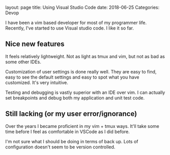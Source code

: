 layout: page
title: Using Visual Studio Code
date: 2018-06-25
Categories: Devop

I have been a vim based developer for most of my programmer life. Recently, I've started to use Visual studio code. I like it so far.

## Nice new features
It feels relatively lightweight. Not as light as tmux and vim, but not as bad as some other IDEs.

Customization of user settings is done really well. They are easy to find, easy to see the default settings and easy to spot what you have customized. It's very intuitive. 

Testing and debugging is vastly superior with an IDE over vim. I can actually set breakpoints and debug both my application and unit test code.

## Still lacking (or my user error/ignorance)
Over the years I became proficient in my vim + tmux ways. It'll take some time before I feel as comfortable in VSCode as I did before. 

I'm not sure what I should be doing in terms of back up. Lots of configuration doesn't seem to be version controlled.

